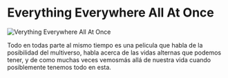 # Everything Everywhere All At Once

![Verything Everywhere All At Once](https://media.discordapp.net/attachments/1025054668038090855/1025055962991689758/unknown.png?width=853&height=480)

Todo en todas parte al mismo tiempo es una pelicula que habla de la posibilidad del multiverso, habla acerca de las vidas alternas que podemos tener, y de como muchas veces vemosmás allá de nuestra vida cuando posiblemente tenemos todo en esta.